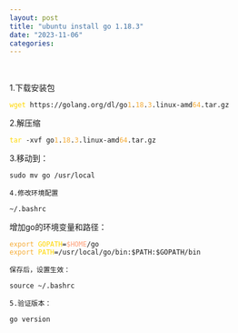 ```yaml
---
layout: post
title: "ubuntu install go 1.18.3"
date: "2023-11-06"
categories: 
---
```

<p>&nbsp;</p>

<p>1.下载安装包</p>

<pre>
<code><span style="color:#ffd700">wget</span> https://golang.org/dl/go<span style="color:#f5ab35">1</span>.<span style="color:#f5ab35">18</span>.<span style="color:#f5ab35">3</span>.linux-amd<span style="color:#f5ab35">64</span>.tar.gz</code></pre>

<p>2.解压缩</p>

<pre>
<code><span style="color:#ffd700">tar</span> -xvf go<span style="color:#f5ab35">1</span>.<span style="color:#f5ab35">18</span>.<span style="color:#f5ab35">3</span>.linux-amd<span style="color:#f5ab35">64</span>.tar.gz</code></pre>

<p>3.移动到：</p>

<pre>
<code>sudo mv go /usr/local</code></pre>

<p><code>4.修改环境配置</code></p>

<pre>
<code>~/.bashrc</code></pre>

<p>增加go的环境变量和路径：</p>

<pre>
<code><span style="color:#f5ab35">export</span> <span style="color:#ffd700">GOPATH</span>=<span style="color:#ffa07a">$HOME</span>/go
<span style="color:#f5ab35">export</span> <span style="color:#ffd700">PATH</span>=/usr/local/go/bin:$PATH:$GOPATH/bin</code></pre>

<p><code>保存后，设置生效：</code></p>

<pre>
<code>source ~/.bashrc</code></pre>

<p><code>5.验证版本：</code></p>

<pre>
<code>go version</code></pre>

